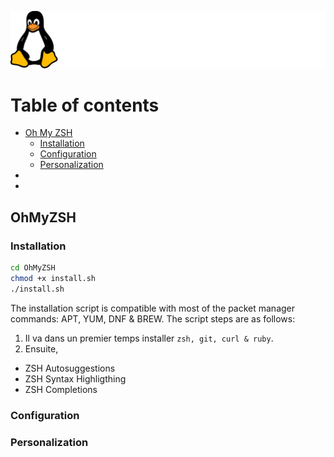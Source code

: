 ![README Image](.assets/README-LinuxLibrary.png)

# Table of contents

- [Oh My ZSH]()
    - [Installation]()
    - [Configuration]()
    - [Personalization]()
- []()
- []()


## OhMyZSH

### Installation
```bash
cd OhMyZSH
chmod +x install.sh
./install.sh
```

The installation script is compatible with most of the packet manager commands: APT, YUM, DNF & BREW. The script steps are as follows:<br>
1. Il va dans un premier temps installer `zsh, git, curl & ruby`.
2. Ensuite, 

- ZSH Autosuggestions
- ZSH Syntax Highligthing
- ZSH Completions



### Configuration

### Personalization